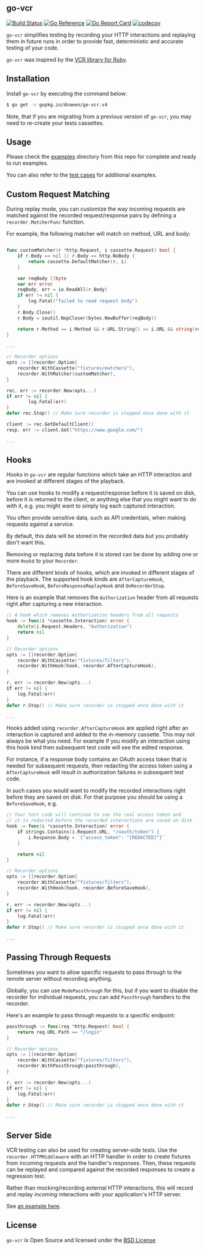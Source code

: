 ## go-vcr

[![Build Status](https://github.com/dnaeon/go-vcr/actions/workflows/test.yaml/badge.svg)](https://github.com/dnaeon/go-vcr/actions/workflows/test.yaml/badge.svg)
[![Go Reference](https://pkg.go.dev/badge/gopkg.in/dnaeon/go-vcr.v4.svg)](https://pkg.go.dev/gopkg.in/dnaeon/go-vcr.v4)
[![Go Report Card](https://goreportcard.com/badge/gopkg.in/dnaeon/go-vcr.v4)](https://goreportcard.com/report/gopkg.in/dnaeon/go-vcr.v4)
[![codecov](https://codecov.io/gh/dnaeon/go-vcr/branch/v4/graph/badge.svg)](https://codecov.io/gh/dnaeon/go-vcr)

`go-vcr` simplifies testing by recording your HTTP interactions and replaying
them in future runs in order to provide fast, deterministic and accurate testing
of your code.

`go-vcr` was inspired by the [VCR library for Ruby](https://github.com/vcr/vcr).

## Installation

Install `go-vcr` by executing the command below:

```bash
$ go get -v gopkg.in/dnaeon/go-vcr.v4
```

Note, that if you are migrating from a previous version of `go-vcr`, you may
need to re-create your tests cassettes.

## Usage

Please check the [examples](./examples) directory from this repo for complete
and ready to run examples.

You can also refer to the [test cases](./pkg/recorder/recorder_test.go) for
additional examples.

## Custom Request Matching

During replay mode, you can customize the way incoming requests are matched
against the recorded request/response pairs by defining a `recorder.MatcherFunc`
function.

For example, the following matcher will match on method, URL and body:

``` go

func customMatcher(r *http.Request, i cassette.Request) bool {
	if r.Body == nil || r.Body == http.NoBody {
		return cassette.DefaultMatcher(r, i)
	}

	var reqBody []byte
	var err error
	reqBody, err = io.ReadAll(r.Body)
	if err != nil {
		log.Fatal("failed to read request body")
	}
	r.Body.Close()
	r.Body = ioutil.NopCloser(bytes.NewBuffer(reqBody))

	return r.Method == i.Method && r.URL.String() == i.URL && string(reqBody) == i.Body
}

...

// Recorder options
opts := []recorder.Option{
	recorder.WithCassette("fixtures/matchers"),
	recorder.WithMatcher(customMatcher),
}

rec, err := recorder.New(opts...)
if err != nil {
        log.Fatal(err)
}
defer rec.Stop() // Make sure recorder is stopped once done with it

client := rec.GetDefaultClient()
resp, err := client.Get("https://www.google.com/")

...
```

## Hooks

Hooks in `go-vcr` are regular functions which take an HTTP interaction and are
invoked at different stages of the playback.

You can use hooks to modify a request/response before it is saved on disk,
before it is returned to the client, or anything else that you might want to do
with it, e.g. you might want to simply log each captured interaction.

You often provide sensitive data, such as API credentials, when making requests
against a service.

By default, this data will be stored in the recorded data but you probably don't
want this.

Removing or replacing data before it is stored can be done by adding one or more
`Hook`s to your `Recorder`.

There are different kinds of hooks, which are invoked in different stages of the
playback. The supported hook kinds are `AfterCaptureHook`, `BeforeSaveHook`,
`BeforeResponseReplayHook` and `OnRecorderStop`.

Here is an example that removes the `Authorization` header from all requests
right after capturing a new interaction.

``` go
// A hook which removes Authorization headers from all requests
hook := func(i *cassette.Interaction) error {
	delete(i.Request.Headers, "Authorization")
	return nil
}

// Recorder options
opts := []recorder.Option{
	recorder.WithCassette("fixtures/filters"),
	recorder.WithHook(hook, recorder.AfterCaptureHook),
}

r, err := recorder.New(opts...)
if err != nil {
	log.Fatal(err)
}
defer r.Stop() // Make sure recorder is stopped once done with it

...
```

Hooks added using `recorder.AfterCaptureHook` are applied right after an
interaction is captured and added to the in-memory cassette. This may not always
be what you need. For example if you modify an interaction using this hook kind
then subsequent test code will see the edited response.

For instance, if a response body contains an OAuth access token that is needed
for subsequent requests, then redacting the access token using a
`AfterCaptureHook` will result in authorization failures in subsequent test
code.

In such cases you would want to modify the recorded interactions right before
they are saved on disk. For that purpose you should be using a `BeforeSaveHook`,
e.g.

``` go
// Your test code will continue to see the real access token and
// it is redacted before the recorded interactions are saved on disk
hook := func(i *cassette.Interaction) error {
	if strings.Contains(i.Request.URL, "/oauth/token") {
		i.Response.Body = `{"access_token": "[REDACTED]"}`
	}

	return nil
}

// Recorder options
opts := []recorder.Option{
	recorder.WithCassette("fixtures/filters"),
	recorder.WithHook(hook, recorder.BeforeSaveHook),
}

r, err := recorder.New(opts...)
if err != nil {
	log.Fatal(err)
}
defer r.Stop() // Make sure recorder is stopped once done with it

...
```

## Passing Through Requests

Sometimes you want to allow specific requests to pass through to the remote
server without recording anything.

Globally, you can use `ModePassthrough` for this, but if you want to disable the
recorder for individual requests, you can add `Passthrough` handlers to the
recorder.

Here's an example to pass through requests to a specific endpoint:

``` go
passthrough := func(req *http.Request) bool {
	return req.URL.Path == "/login"
}

// Recorder options
opts := []recorder.Option{
	recorder.WithCassette("fixtures/filters"),
	recorder.WithPassthrough(passthrough),
}

r, err := recorder.New(opts...)
if err != nil {
	log.Fatal(err)
}
defer r.Stop() // Make sure recorder is stopped once done with it

...
```

## Server Side

VCR testing can also be used for creating server-side tests. Use the
`recorder.HTTPMiddleware` with an HTTP handler in order to create fixtures from
incoming requests and the handler's responses. Then, these requests can be
replayed and compared against the recorded responses to create a regression test.

Rather than mocking/recording external HTTP interactions, this will record and
replay _incoming_ interactions with your application's HTTP server.

See [an example here](./examples/middleware_test.go).

## License

`go-vcr` is Open Source and licensed under the [BSD
License](http://opensource.org/licenses/BSD-2-Clause)
